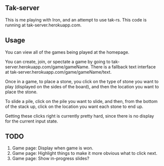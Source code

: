 ## Tak-server

This is me playing with Iron, and an attempt to use tak-rs. This code is
running at tak-server.herokuapp.com.

## Usage

You can view all of the games being played at the homepage.

You can create, join, or spectate a game by going to
tak-server.herokuapp.com/game/gameName. There is a fallback text interface at
tak-server.herokuapp.com/game/gameName/text.

Once in a game, to place a stone, you click on the type of stone you want to
play (displayed on the sides of the board), and then the location you want to
place the stone.

To slide a pile, click on the pile you want to slide, and then, from the bottom
of the stack up, click on the location you want each stone to end up.

Getting these clicks right is currently pretty hard, since there is no display
for the current input state.

## TODO

1. Game page: Display when game is won.
2. Game page: Highlight things to make it more obvious what to click next.
3. Game page: Show in-progress slides?
